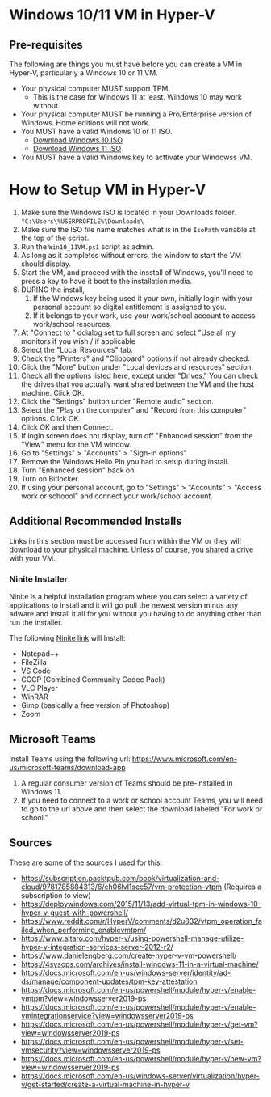 # Windows 10/11 VM in Hyper-V

## Pre-requisites

The following are things you must have before you can create a VM in Hyper-V, particularly a Windows 10 or 11 VM.

- Your physical computer MUST support TPM.
  - This is the case for Windows 11 at least. Windows 10 may work without.
- Your physical computer MUST be running a Pro/Enterprise version of Windows. Home editions will not work.
- You MUST have a valid Windows 10 or 11 ISO.
  - [Download Windows 10 ISO](https://www.microsoft.com/en-us/software-download/windows10)
  - [Download Windows 11 ISO](https://www.microsoft.com/software-download/windows11)
- You MUST have a valid Windows key to acttivate your Windowss VM.

# How to Setup VM in Hyper-V

1. Make sure the Windows ISO is located in your Downloads folder. `"C:\Users\%USERPROFILE%\Downloads\`
2. Make sure the ISO file name matches what is in the `IsoPath` variable at the top of the script.
2. Run the `Win10_11VM.ps1` script as admin.
3. As long as it completes without errors, the window to start the VM should display.
4. Start the VM, and proceed with the insstall of Windows, you'll need to press a key to have it boot to the installation media.
5. DURING the install,
   1. If the Windows key being used it your own, initially login with your personal account so digital entitlement is assigned to you. 
   2. If it belongs to your work, use your work/school account to access work/school resources.
6. At "Connect to <WinVMName>" ddialog set to full screen and select "Use all my monitors if you wish / if applicable
7. Select the "Local Resources" tab.
8. Check the "Printers" and "Clipboard" options if not already checked.
9. Click the "More" button under "Local devices and resources" section.
10. Check all the options listed here, except under "Drives." You can check the drives that you actually want shared between the VM and the host machine. Click OK.
11. Click the "Settings" button under "Remote audio" section.
12. Select the "Play on the computer" and "Record from this computer" options. Click OK.
13. Click OK and then Connect.
14. If login screen does not display, turn off "Enhanced session" from the "View" menu for the VM window.
15. Go to "Settings" > "Accounts" > "Sign-in options"
16. Remove the Windows Hello Pin you had to setup during install.
17. Turn "Enhanced session" back on.
18. Turn on Bitlocker.
19. If using your personal account, go to "Settings" > "Accounts" > "Access work or schoool" and connect your work/school account.

## Additional Recommended Installs

Links in this section must be accessed from within the VM or they will download to your physical machine. Unless of course, you shared a drive with your VM.

### Ninite Installer

Ninite is a helpful installation program where you can select a variety of applications to install and it will go pull the newest version minus any adware and install it all for you without you having to do anything other than run the installer.

The following [Ninite link](https://ninite.com/cccp-filezilla-gimp-notepadplusplus-vlc-vscode-winrar-zoom/) will Install:
   - Notepad++
   - FileZilla
   - VS Code
   - CCCP (Combined Community Codec Pack)
   - VLC Player
   - WinRAR
   - Gimp (basically a free version of Photoshop)
   - Zoom

## Microsoft Teams

Install Teams using the following url: https://www.microsoft.com/en-us/microsoft-teams/download-app
   1. A regular consumer version of Teams should be pre-installed in Windows 11.
   2. If you need to connect to a work or school account Teams, you will need to go to the url above and then select the download labeled "For work or school."

## Sources

These are some of the sources I used for this:

- https://subscription.packtpub.com/book/virtualization-and-cloud/9781785884313/6/ch06lvl1sec57/vm-protection-vtpm (Requires a subscription to view)
- https://deploywindows.com/2015/11/13/add-virtual-tpm-in-windows-10-hyper-v-guest-with-powershell/
- https://www.reddit.com/r/HyperV/comments/d2u832/vtpm_operation_failed_when_performing_enablevmtpm/
- https://www.altaro.com/hyper-v/using-powershell-manage-utilize-hyper-v-integration-services-server-2012-r2/
- https://www.danielengberg.com/create-hyper-v-vm-powershell/
- https://4sysops.com/archives/install-windows-11-in-a-virtual-machine/
- https://docs.microsoft.com/en-us/windows-server/identity/ad-ds/manage/component-updates/tpm-key-attestation
- https://docs.microsoft.com/en-us/powershell/module/hyper-v/enable-vmtpm?view=windowsserver2019-ps
- https://docs.microsoft.com/en-us/powershell/module/hyper-v/enable-vmintegrationservice?view=windowsserver2019-ps
- https://docs.microsoft.com/en-us/powershell/module/hyper-v/get-vm?view=windowsserver2019-ps
- https://docs.microsoft.com/en-us/powershell/module/hyper-v/set-vmsecurity?view=windowsserver2019-ps
- https://docs.microsoft.com/en-us/powershell/module/hyper-v/new-vm?view=windowsserver2019-ps
- https://docs.microsoft.com/en-us/windows-server/virtualization/hyper-v/get-started/create-a-virtual-machine-in-hyper-v

